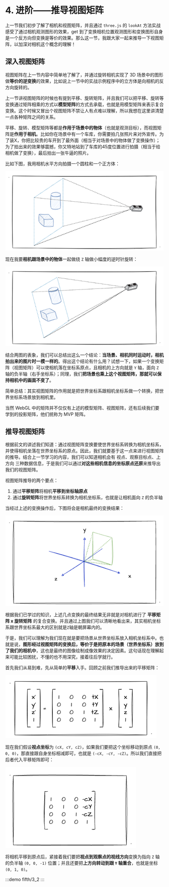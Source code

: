 # 4. 进阶——推导视图矩阵

上一节我们初步了解了相机和视图矩阵，并且通过 `three.js` 的 `lookAt` 方法实战感受了通过相机观测图形的效果，get 到了变换相机位置观测图形和变换图形自身是一个反方向但变换是等价的效果。那么这一节，我跟大家一起来推导一下视图矩阵，以加深对相机这个概念的理解！


## 深入视图矩阵

视图矩阵在上一节内容中简单地了解了，并通过旋转相机实现了 3D 场景中的图形做**等价的逆变换**的效果，比如说上一节中的实战示例程序中的立方体是向相机的反方向旋转的。

上一节讲视图矩阵的时候也有提到平移、旋转矩阵，并且我们可以把平移、旋转等变换通过矩阵相乘的方式以**模型矩阵**的方式去承载，也就是用模型矩阵来表示复合变换。这个时候又冒出个视图矩阵不禁让人有点难以理解，所以我想在这里讲清楚一点各种矩阵之间的关系。

平移、旋转、模型矩阵等都是**作用于场景中的物体**（也就是观测目标），而视图矩阵是**作用于相机**。比如你在场景中有一个车库，你需要拍几张照片来对外宣传。为了装X，你把比较贵的车开到了最外面（相当于对场景中的物体做了变换操作）；为了拍出来的效果够震撼，你又特地站到了车库的45度位置进行拍摄（相当于给相机做了变换），最后拍出一张牛逼的照片。

比如下图，我用相机水平方向拍摄一个圆柱和一个正方体：

![4.1](../../public/images/fifth/4.1.png)

现在我要**相机跟场景中的物体**一起做绕 `Z` 轴做小幅度的逆时针旋转：

![4.2](../../public/images/fifth/4.2.png)

结合两图的表象，我们可以总结出这么一个结论：**当场景、相机同时运动时，相机拍出来的图片时一模一样的**。得出这个结论有什么用？试想一下，如果一个变换矩阵（视图矩阵）可以使相机落在坐标系原点，且相机的上方向就是 `Y` 轴，面向 `Z` 轴的负半轴（右手坐标系）；同理，我们**把场景也乘上这个视图矩阵，那就可以保持相机中的画面不变了**。

简单总结：其实视图矩阵的作用就是把世界坐标系跟相机坐标系做一个转换，把世界坐标系场景放到相机里。

当然 WebGL 中的矩阵并不仅仅有上述的模型矩阵、视图矩阵，还有后续我们要学到的投影矩阵，他们统称为 MVP 矩阵。

## 推导视图矩阵

根据前文的讲述我们知道：通过视图矩阵变换要使世界坐标系转换为相机坐标系，并使得相机坐落在世界坐标系的原点。因此，我们就要基于这一点来进行视图矩阵的推导。结合上一节学习的内容，我们可以知道相机会有 视点、观察目标点、上方向 三种数据信息，于是我们可以通过**对这些相机信息的坐标原点还原**来推导出我们的视图矩阵。

视图矩阵推导的两个要点：
1. 通过**平移矩阵**将相机**平移到坐标轴原点**
2. 通过**旋转矩阵**将世界坐标系转换为相机坐标系，也就是让相机面向 `Z` 的负半轴

当经过上述的变换操作后，下图将会是相机最终的变换结果：

![4.3](../../public/images/fifth/4.3.png)

根据我们已学过的知识，上述几点变换的最终结果无非就是对相机进行了 **平移矩阵 x 旋转矩阵** 的复合变换。并且通过上图我们可以清晰地看出来，其实相机坐标系跟世界坐标系最大的区别就是`Z`轴是朝屏幕内的。

于是，我们可以理解为我们现在就是要把场景从世界坐标系放入相机坐标系中。也就是说，**图形经过视图矩阵的变换后，等价于是把原本的场景（世界坐标系）放到了我们的相机中**，这也是最终的图像绘制成像效果的决定因素。这句话现在理解起来可能比较困扰，不懂的也不用深究，接着往后学就行。

首先我们从易到难，先从简单的**平移**入手。回顾之前我们推导出来的平移矩阵：

![3.3](../../public/images/fourth/3.3.png)

现在我们假设**视点坐标**为 `(cX, cY, cZ)`，如果我们要把这个坐标移动到原点 `(0, 0, 0)`，那直接跟自身坐标相减即可，也就是 `(-cX, -cY, -cZ)`。所以我们直接把后者代入平移矩阵即可：

![4.4](../../public/images/fifth/4.4.png)

将相机平移到原点后，紧接着我们要把**视点到观察点的视线方向**变换为指向 `Z` 轴的负半轴 `(0, 0, -1)` 位置；并且还要把**上方向转动到跟 `Y` 轴重合**，也就是坐标 `(0, 1, 0)`。

:::demo
fifth/3_2
:::